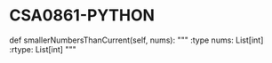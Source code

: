 # CSA0861-PYTHON
def smallerNumbersThanCurrent(self, nums):
        """
        :type nums: List[int]
        :rtype: List[int]
        """

